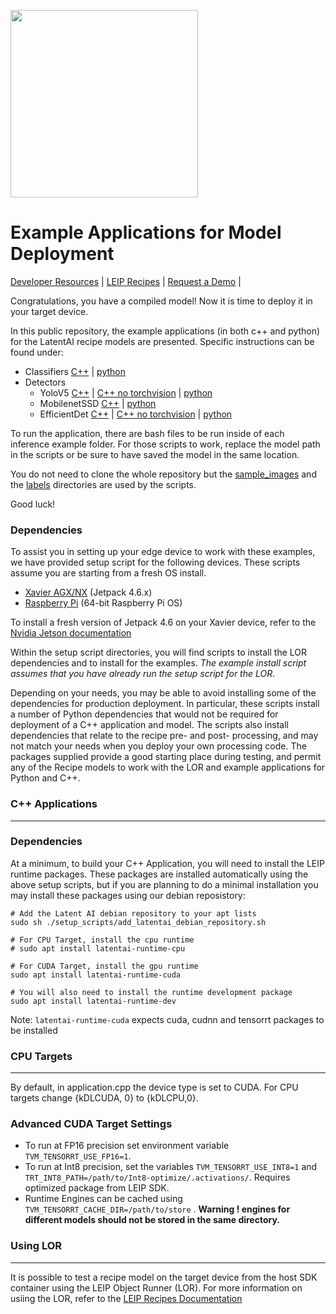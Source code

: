 <img src=https://latentai.com/wp-content/uploads/2022/10/logo.svg width=300/><br />

# Example Applications for Model Deployment

[Developer Resources](https://docs.latentai.io) |
[LEIP Recipes](https://docs.latentai.io/leip-recipes/) |
[Request a Demo](https://latentai.com/contact-us/) |

Congratulations, you have a compiled model! Now it is time to deploy it in your target device.

In this public repository, the example applications (in both c++ and python) for the LatentAI recipe models are presented.
Specific instructions can be found under:

- Classifiers     [C++](classifiers/cpp_inference/README.md) | [python](classifiers/python_inference/README.md)
- Detectors
    - YoloV5           [C++](detectors/yolov5/cpp_inference/README.md) |  [C++ no torchvision](detectors/yolov5/cpp_inference_no_torchvision/README.md) | [python](detectors/yolov5/python_inference/README.md)
    - MobilenetSSD     [C++](detectors/mobilenet_ssd/cpp_inference/README.md) | [python](detectors/mobilenet_ssd/python_inference/README.md)
    - EfficientDet     [C++](detectors/efficientdet/cpp_inference/README.md) | [C++ no torchvision](detectors/efficientdet/cpp_inference_no_torchvision/README.md) | [python](detectors/efficientdet/python_inference/README.md)

To run the application, there are bash files to be run inside of each inference example folder.
For those scripts to work, replace the model path in the scripts or be sure to have saved the model in the same location.

You do not need to clone the whole repository but the [sample_images](sample_images/) and the [labels](labels/) directories are used by the scripts.

Good luck!

### Dependencies

To assist you in setting up your edge device to work with these examples, we have provided setup script for the following devices.  These scripts assume you are starting from a fresh OS install.

- [Xavier AGX/NX](setup_scripts/agx_nx) (Jetpack 4.6.x)
- [Raspberry Pi](setup_scripts/rpi) (64-bit Raspberry Pi OS)

To install a fresh version of Jetpack 4.6 on your Xavier device, refer to the [Nvidia Jetson documentation](https://developer.download.nvidia.com/embedded/L4T/r32-3-1_Release_v1.0/jetson_agx_xavier_developer_kit_user_guide.pdf)

Within the setup script directories, you will find scripts to install the LOR dependencies and to install for the examples.  _The example install script assumes that you have already run the setup script for the LOR_.

Depending on your needs, you may be able to avoid installing some of the dependencies for production deployment.  In particular, these scripts install a number of Python dependencies that would not be required for deployment of a C++ application and model. The scripts also install dependencies that relate to the recipe pre- and post- processing, and may not match your needs when you deploy your own processing code.  The packages supplied provide a good starting place during testing, and permit any of the Recipe models to work with the LOR and example applications for Python and C++.

### C++ Applications
-------------------
### Dependencies

At a minimum, to build your C++ Application, you will need to install the LEIP runtime packages.  These packages are installed automatically using the above setup scripts, but if you are planning to do a minimal installation you may install these packages using our debian reposistory:


    # Add the Latent AI debian repository to your apt lists
    sudo sh ./setup_scripts/add_latentai_debian_repository.sh

    # For CPU Target, install the cpu runtime
    # sudo apt install latentai-runtime-cpu

    # For CUDA Target, install the gpu runtime
    sudo apt install latentai-runtime-cuda

    # You will also need to install the runtime development package
    sudo apt install latentai-runtime-dev

Note: `latentai-runtime-cuda` expects cuda, cudnn and tensorrt packages to be installed


### CPU Targets
---------------
By default, in application.cpp the device type is set to CUDA. For CPU targets change {kDLCUDA, 0} to {kDLCPU,0}.


### Advanced CUDA Target Settings

 - To run at FP16 precision set environment variable
   `TVM_TENSORRT_USE_FP16=1`. 
 - To run at Int8 precision, set the variables    `TVM_TENSORRT_USE_INT8=1`  and `TRT_INT8_PATH=/path/to/Int8-optimize/.activations/`.  Requires optimized package from LEIP SDK.
 - Runtime Engines can be cached using `TVM_TENSORRT_CACHE_DIR=/path/to/store` . **Warning ! engines for different models should not be stored in the same directory.**

### Using LOR
-------------
It is possible to test a recipe model on the target device from the host SDK container using the LEIP Object Runner (LOR).  For more information on usiing the LOR, refer to the [LEIP Recipes Documentation](https://docs.latentai.io/)


